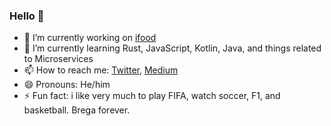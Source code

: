 ### Hello 👋

<!--
**demisgomes/demisgomes** is a ✨ _special_ ✨ repository because its `README.md` (this file) appears on your GitHub profile.-->

- 🔭 I’m currently working on [ifood](https://www.ifood.com.br/)
- 🌱 I’m currently learning Rust, JavaScript, Kotlin, Java, and things related to Microservices
- 📫 How to reach me: [Twitter](https://twitter.com/demisgomes), [Medium](https://medium.com/@demisgomes)
- 😄 Pronouns: He/him
- ⚡ Fun fact: i like very much to play FIFA, watch soccer, F1, and basketball. Brega forever.

